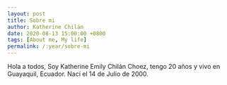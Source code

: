 ```yaml
---
layout: post
title: Sobre mi
author: Katherine Chilán
date: 2020-08-13 15:00:00 +0800
tags: [About me, My life]
permalink: /:year/sobre-mi
---
```


Hola a todos, Soy Katherine Emily Chilán Choez, tengo 20 años y vivo en Guayaquil, Ecuador.
Nací el 14 de Julio de 2000.
